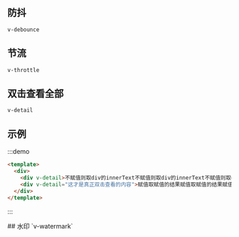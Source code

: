 <!--
 * @Author: 李韬
 * @Date: 2022-09-20 17:52:22
 * @LastEditors: 李韬
 * @LastEditTime: 2022-11-18 11:00:38
-->
## 防抖
`v-debounce`
## 节流
`v-throttle`
## 双击查看全部
`v-detail`
## 示例
:::demo 
```html
<template>
  <div>
    <div v-detail>不赋值则取div的innerText不赋值则取div的innerText不赋值则取div的innerText不赋值则取div的innerText不赋值则取div的innerText不赋值则取div的innerText</div>
    <div v-detail="这才是真正双击查看的内容">赋值取赋值的结果赋值取赋值的结果赋值取赋值的结果赋值取赋值的结果赋值取赋值的结果赋值取赋值的结果赋值取赋值的结果赋值取赋值的结果</div>
  </div>
</template>
```
:::
<div>
## 水印
`v-watermark`